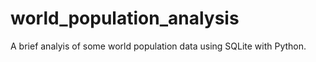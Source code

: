 # world_population_analysis

A brief analyis of some world population data using SQLite with Python.

